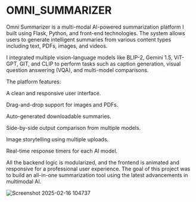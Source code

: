 # OMNI_SUMMARIZER
Omni Summarizer is a multi-modal AI-powered summarization platform I built using Flask, Python, and front-end technologies. The system allows users to generate intelligent summaries from various content types including text, PDFs, images, and videos.

I integrated multiple vision-language models like BLIP-2, Gemini 1.5, ViT-GPT, GIT, and CLIP to perform tasks such as caption generation, visual question answering (VQA), and multi-model comparisons.

The platform features:

A clean and responsive user interface.

Drag-and-drop support for images and PDFs.

Auto-generated downloadable summaries.

Side-by-side output comparison from multiple models.

Image storytelling using multiple uploads.

Real-time response timers for each AI model.

All the backend logic is modularized, and the frontend is animated and responsive for a professional user experience. The goal of this project was to build an all-in-one summarization tool using the latest advancements in multimodal AI.



![Screenshot 2025-02-16 104737](https://github.com/user-attachments/assets/87e04a6d-be7d-49ad-a03a-e5ed0959ad64)
